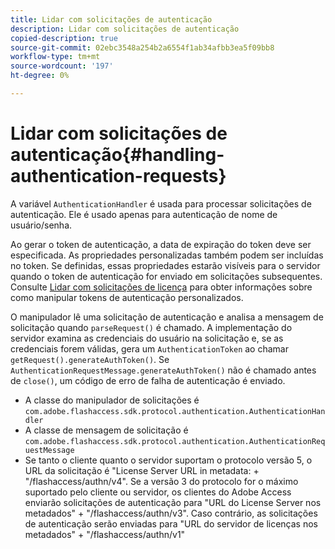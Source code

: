 ```yaml
---
title: Lidar com solicitações de autenticação
description: Lidar com solicitações de autenticação
copied-description: true
source-git-commit: 02ebc3548a254b2a6554f1ab34afbb3ea5f09bb8
workflow-type: tm+mt
source-wordcount: '197'
ht-degree: 0%

---
```


# Lidar com solicitações de autenticação{#handling-authentication-requests}

A variável `AuthenticationHandler` é usada para processar solicitações de autenticação. Ele é usado apenas para autenticação de nome de usuário/senha.

Ao gerar o token de autenticação, a data de expiração do token deve ser especificada. As propriedades personalizadas também podem ser incluídas no token. Se definidas, essas propriedades estarão visíveis para o servidor quando o token de autenticação for enviado em solicitações subsequentes. Consulte [Lidar com solicitações de licença](../../aaxs-protecting-content/content-implementing-the-license-server/content-handling-license-reqs/content-handling-license-reqs.md) para obter informações sobre como manipular tokens de autenticação personalizados.

O manipulador lê uma solicitação de autenticação e analisa a mensagem de solicitação quando `parseRequest()` é chamado. A implementação do servidor examina as credenciais do usuário na solicitação e, se as credenciais forem válidas, gera um `AuthenticationToken` ao chamar `getRequest().generateAuthToken()`. Se `AuthenticationRequestMessage.generateAuthToken()` não é chamado antes de `close()`, um código de erro de falha de autenticação é enviado.

* A classe do manipulador de solicitações é `com.adobe.flashaccess.sdk.protocol.authentication.AuthenticationHandler`
* A classe de mensagem de solicitação é `com.adobe.flashaccess.sdk.protocol.authentication.AuthenticationRequestMessage`
* Se tanto o cliente quanto o servidor suportam o protocolo versão 5, o URL da solicitação é &quot;License Server URL in metadata: + &quot;/flashaccess/authn/v4&quot;. Se a versão 3 do protocolo for o máximo suportado pelo cliente ou servidor, os clientes do Adobe Access enviarão solicitações de autenticação para &quot;URL do License Server nos metadados&quot; + &quot;/flashaccess/authn/v3&quot;. Caso contrário, as solicitações de autenticação serão enviadas para &quot;URL do servidor de licenças nos metadados&quot; + &quot;/flashaccess/authn/v1&quot;
